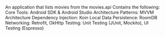 An application that lists movies from the movies.api
Contains the following:
  Core Tools: Android SDK & Android Studio
  Architecture Patterns: MVVM Architecture
  Dependency Injection: Koin
  Local Data Persistence:  RoomDB
  Networking: Retrofit, OkHttp
  Testing: Unit Testing (JUnit, Mockito), UI Testing (Espresso)
